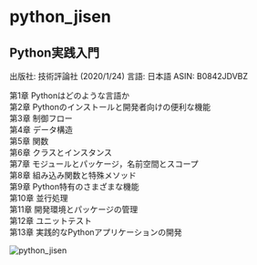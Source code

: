 # python_jisen

## Python実践入門  
出版社: 技術評論社 (2020/1/24)
言語: 日本語
ASIN: B0842JDVBZ

第1章 Pythonはどのような言語か  
第2章 Pythonのインストールと開発者向けの便利な機能  
第3章 制御フロー  
第4章 データ構造  
第5章 関数  
第6章 クラスとインスタンス  
第7章 モジュールとパッケージ，名前空間とスコープ  
第8章 組み込み関数と特殊メソッド  
第9章 Python特有のさまざまな機能  
第10章 並行処理  
第11章 開発環境とパッケージの管理  
第12章 ユニットテスト  
第13章 実践的なPythonアプリケーションの開発  

  
![python_jisen](https://github.com/chc1129/image/tree/master/python_jisen/python_jisen.png)
  

